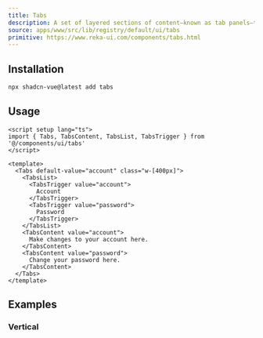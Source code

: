 ```yaml
---
title: Tabs
description: A set of layered sections of content—known as tab panels—that are displayed one at a time.
source: apps/www/src/lib/registry/default/ui/tabs
primitive: https://www.reka-ui.com/components/tabs.html
---
```


<ComponentPreview name="TabsDemo" />

## Installation

```bash
npx shadcn-vue@latest add tabs
```

## Usage

```vue
<script setup lang="ts">
import { Tabs, TabsContent, TabsList, TabsTrigger } from '@/components/ui/tabs'
</script>

<template>
  <Tabs default-value="account" class="w-[400px]">
    <TabsList>
      <TabsTrigger value="account">
        Account
      </TabsTrigger>
      <TabsTrigger value="password">
        Password
      </TabsTrigger>
    </TabsList>
    <TabsContent value="account">
      Make changes to your account here.
    </TabsContent>
    <TabsContent value="password">
      Change your password here.
    </TabsContent>
  </Tabs>
</template>
```

## Examples

### Vertical

<ComponentPreview name="TabsVerticalDemo" />
